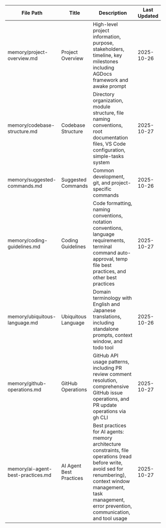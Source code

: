| File Path | Title | Description | Last Updated |
|-----------|-------|-------------|--------------|
| memory/project-overview.md | Project Overview | High-level project information, purpose, stakeholders, timeline, key milestones including AGDocs framework and awake prompt | 2025-10-26 |
| memory/codebase-structure.md | Codebase Structure | Directory organization, module structure, file naming conventions, root documentation files, VS Code configuration, simple-tasks system | 2025-10-27 |
| memory/suggested-commands.md | Suggested Commands | Common development, git, and project-specific commands | 2025-10-26 |
| memory/coding-guidelines.md | Coding Guidelines | Code formatting, naming conventions, notation conventions, language requirements, terminal command auto-approval, temp file best practices, and other best practices | 2025-10-27 |
| memory/ubiquitous-language.md | Ubiquitous Language | Domain terminology with English and Japanese translations, including standalone prompts, context window, and todo tool | 2025-10-26 |
| memory/github-operations.md | GitHub Operations | GitHub API usage patterns, including PR review comment resolution, comprehensive GitHub issue operations, and PR update operations via gh CLI | 2025-10-27 |
| memory/ai-agent-best-practices.md | AI Agent Best Practices | Best practices for AI agents: memory architecture constraints, file operations (read before write, avoid sed for renumbering), context window management, task management, error prevention, communication, and tool usage | 2025-10-27 |
